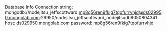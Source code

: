 Database Info
Connection string: mongodb://nodejitsu_jeffscottward:mp8g56ren9fkig7tqofurrvhjd@ds029950.mongolab.com:29950/nodejitsu_jeffscottward_nodejitsudb9050804341
host: ds029950.mongolab.com
password: mp8g56ren9fkig7tqofurrvhjd
